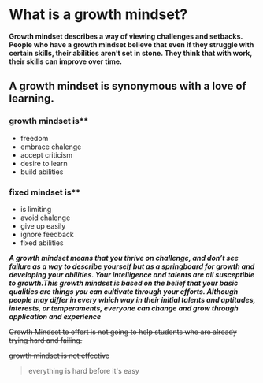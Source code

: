 

# What is a growth mindset?

**Growth mindset describes a way of viewing challenges and setbacks. People who have a growth mindset believe that even if they struggle with certain skills, their abilities aren’t set in stone. They think that with work, their skills can improve over time.**

## A growth mindset is synonymous with a love of learning.

### growth mindset is**
- freedom
- embrace chalenge 
- accept criticism
- desire to learn 
- build abilities

### fixed mindset is**
 - is limiting
 - avoid chalenge
 - give up easily
 - ignore feedback
 - fixed abilities
 
 ***A growth mindset means that you thrive on challenge, and don’t see failure as a way to describe yourself but as a springboard for growth and developing your abilities. Your intelligence and talents are all susceptible to growth.This growth mindset is based on the belief that your basic qualities are things you can cultivate through your efforts. Although people may differ in every which way in their initial talents and aptitudes, interests, or temperaments, everyone can change and grow through application and experience***

 ~~Growth Mindset to effort is not going to help students who are already trying hard and failing.~~
 
 ~~growth mindset is not effective~~
 
 > everything is hard before it's easy
